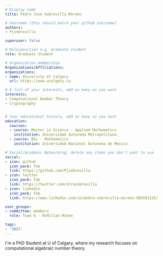 ```yaml
---
# Display name
title: Pedro Jose Sobrevilla Moreno

# Username (this should match your github username)
authors:
- Pjsobrevilla

superuser: false

# Role/position e.g. Graduate student
role: Graduate Student

# Organization membership
Organizations/Affiliations:
organizations:
- name: University of Calgary
  url: https://www.ucalgary.ca

# A list of your interests, add as many as you want
interests:
- Computational Number Theory
- Cryptography


# Your educational history, add as many as you want
education:
  courses:
  - course: Master in Science - Applied Mathematics
    institution: Universidad Autonoma Metropolitana
  - course: BSc - Mathematics
    institution: Universidad Nacional Autonoma de Mexico

# Social/Academic Networking, delete any items you don't want to use
social:
- icon: github
  icon_pack: fab
  link: https://github.com/Pjsobrevilla
- icon: twitter
  icon_pack: fab
  link: https://twitter.com/otrosobrevilla
- icon: linkedin
  icon_pack: fab
  link: https://www.linkedin.com/in/pedro-sobrevilla-moreno-565583125/

user_groups:
- committee: members
  role: Team 6 - McMillan-McGee

tags:
- '2021'
---
```

I'm a PhD Student at U of Calgary, where my research focuses on computational algebraic number theory. 
